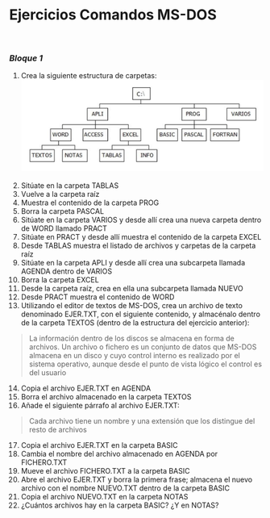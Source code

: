 # Ejercicios Comandos MS-DOS
&nbsp;
### ***Bloque 1***
1. Crea la siguiente estructura de carpetas:
   &nbsp;
   ![Estructura de Carpetas](https://github.com/formaciones/ms-dos/blob/main/diagrama.png)
   &nbsp;
2. Sitúate en la carpeta TABLAS
3. Vuelve a la carpeta raíz
4. Muestra el contenido de la carpeta PROG
5. Borra la carpeta PASCAL
6. Sitúate en la carpeta VARIOS y desde allí crea una nueva carpeta dentro de WORD llamado PRACT
7. Sitúate en PRACT y desde allí muestra el contenido de la carpeta EXCEL
8. Desde TABLAS muestra el listado de archivos y carpetas de la carpeta raíz
9.  Sitúate en la carpeta APLI y desde allí crea una subcarpeta llamada AGENDA dentro de VARIOS
10. Borra la carpeta EXCEL
11. Desde la carpeta raíz, crea en ella una subcarpeta llamada NUEVO
12. Desde PRACT muestra el contenido de WORD
13. Utilizando el editor de textos de MS-DOS, crea un archivo de texto denominado EJER.TXT, con el siguiente contenido, y almacénalo dentro de la carpeta TEXTOS (dentro de la estructura del ejercicio anterior):
> La información dentro de los discos se almacena en forma de archivos. Un archivo o fichero es un conjunto de datos que MS-DOS almacena en un disco y cuyo control interno es realizado por el sistema operativo, aunque desde el punto de vista lógico el control es del usuario
14. Copia el archivo EJER.TXT en AGENDA
15. Borra el archivo almacenado en la carpeta TEXTOS
16. Añade el siguiente párrafo al archivo EJER.TXT:
> Cada archivo tiene un nombre y una extensión que los distingue del resto de archivos
17. Copia el archivo EJER.TXT en la carpeta BASIC
18. Cambia el nombre del archivo almacenado en AGENDA por FICHERO.TXT
19. Mueve el archivo FICHERO.TXT a la carpeta BASIC
20. Abre el archivo EJER.TXT y borra la primera frase; almacena el nuevo archivo con el nombre NUEVO.TXT dentro de la carpeta BASIC
21. Copia el archivo NUEVO.TXT en la carpeta NOTAS
22. ¿Cuántos archivos hay en la carpeta BASIC? ¿Y en NOTAS?